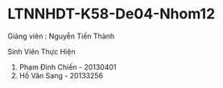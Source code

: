 # LTNNHDT-K58-De04-Nhom12

Giảng viên : Nguyễn Tiến Thành 

Sinh Viên Thực Hiện

1. Phạm Đình Chiến  - 20130401
2. Hồ Văn Sang      - 20133256
